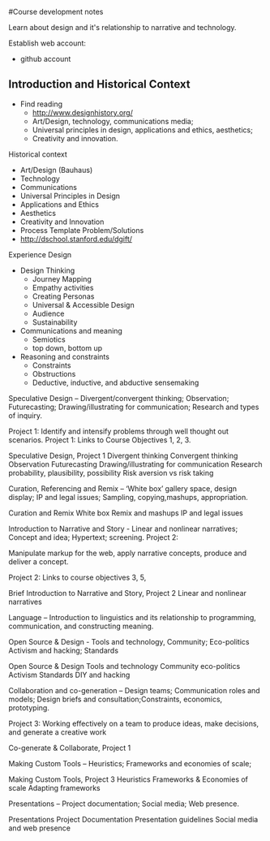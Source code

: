 #Course development notes

Learn about design and it's relationship to narrative and technology.

Establish web account:
  - github account

## Introduction and Historical Context
  - Find reading
     - http://www.designhistory.org/
	 - Art/Design, technology, communications media;
	 - Universal principles in design, applications and ethics, aesthetics;
	 - Creativity and innovation.

Historical context
  - Art/Design (Bauhaus)
  - Technology
  - Communications
  - Universal Principles in Design
  - Applications and Ethics
  - Aesthetics
  - Creativity and Innovation
  - Process Template Problem/Solutions
  - http://dschool.stanford.edu/dgift/

Experience Design
  - Design Thinking
     - Journey Mapping
     - Empathy activities
     - Creating Personas
     - Universal & Accessible Design
     - Audience
     - Sustainability
  - Communications and meaning
     - Semiotics
     - top down, bottom up
  - Reasoning and constraints
     - Constraints
     - Obstructions
     - Deductive, inductive, and abductive sensemaking

Speculative Design – Divergent/convergent thinking; Observation; Futurecasting; Drawing/illustrating for communication; Research and types of inquiry. 

Project 1: Identify and intensify problems through well thought out scenarios. Project 1: Links to Course Objectives 1, 2, 3.


Speculative Design,
Project 1
Divergent thinking
Convergent thinking
Observation
Futurecasting
Drawing/illustrating for communication
Research
probability, plausibility, possibility
Risk aversion vs risk taking



Curation, Referencing and Remix – ‘White box’ gallery space, design display; IP and legal issues; Sampling, copying,mashups, appropriation.

Curation and Remix
White box
Remix and mashups
IP and legal issues


Introduction to Narrative and Story - Linear and nonlinear narratives; Concept and idea; Hypertext; screening. Project 2:

Manipulate markup for the web, apply narrative concepts, produce and deliver a concept. 

Project 2: Links to course objectives 3, 5,

Brief Introduction to Narrative and Story, Project 2
Linear and nonlinear narratives

Language – Introduction to linguistics and its relationship to programming, communication, and constructing meaning.


Open Source & Design - Tools and technology, Community; Eco-politics Activism and hacking; Standards

Open Source & Design
Tools and technology
Community
eco-politics
Activism
Standards
DIY and hacking

Collaboration and co-generation – Design teams; Communication roles and models; Design briefs and consultation;Constraints, economics, prototyping. 

Project 3: Working effectively on a team to produce ideas, make decisions, and generate a creative work

Co-generate & Collaborate, Project 1


Making Custom Tools – Heuristics; Frameworks and economies of scale;

Making Custom Tools, Project 3
Heuristics
Frameworks & Economies of scale
Adapting frameworks

Presentations – Project documentation; Social media; Web presence.

Presentations
Project Documentation
Presentation guidelines
Social media and web presence
